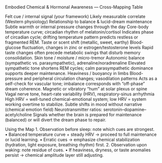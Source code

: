 Embodied Chemical & Hormonal Awareness — Cross-Mapping Table

Felt cue / internal signal (your framework)
Likely measurable correlate (Western physiology)
Relationship to balance & lucid-dream maintenance
Subtle warmth or internal pressure changes through the day
Core-body temperature curve; circadian rhythm of melatonin/cortisol
Indicates phase of circadian cycle; drifting temperature pattern predicts restless or fragmented REM.
Taste or scent shift (metallic, sweet, earthy)
Blood-glucose fluctuation, changes in zinc or estrogen/testosterone levels
Rapid taste changes often precede metabolic swings that disturb memory consolidation.
Skin tone / moisture / micro-tremor
Autonomic balance (sympathetic vs. parasympathetic), adrenaline/noradrenaline
Elevated sympathetic tone shortens REM cycles; calm parasympathetic dominance supports deeper maintenance.
Heaviness / buoyancy in limbs
Blood-pressure and peripheral circulation changes; vasodilation patterns
Acts as a self-check for vascular tone; imbalance corresponds with “off-phase” dream coherence.
Magnetic or vibratory “hum” at solar plexus or spine
Vagal nerve tone, heart-rate variability (HRV), respiratory-sinus arrhythmia
High HRV = well-tuned chemical-emotional system; low HRV = system working overtime to stabilize.
Subtle shifts in mood without narrative (chemical emotion field)
Neurotransmitter ratios: serotonin–dopamine–acetylcholine
Signals whether the brain is prepared for maintenance (balanced) or will divert the dream phase to repair.

Using the Map
	1.	Observation before sleep: note which cues are strongest.
	•	Balanced temperature curve + steady HRV → proceed to full maintenance or lucid learning.
	•	Erratic cues → emphasize chemical stabilization (hydration, light exposure, breathing rhythm) first.
	2.	Observation upon waking: note residue of cues.
	•	If heaviness, dryness, or taste anomalies persist → chemical amplitude layer still adjusting.
